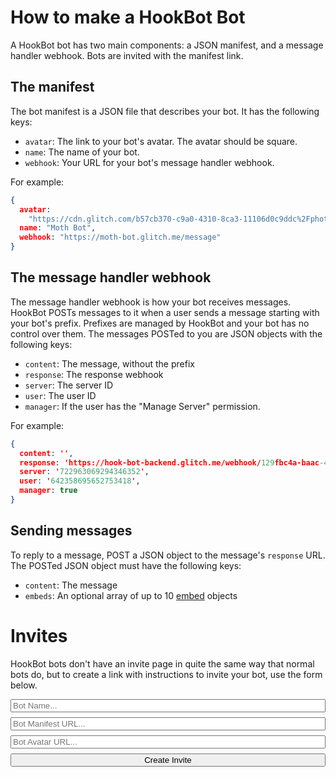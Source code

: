 # How to make a HookBot Bot

A HookBot bot has two main components: a JSON manifest, and a message handler webhook. Bots are invited with the manifest link.

## The manifest

The bot manifest is a JSON file that describes your bot.
It has the following keys:
 
 - `avatar`: The link to your bot's avatar. The avatar should be square.
 - `name`: The name of your bot.
 - `webhook`: Your URL for your bot's message handler webhook.

For example:
```json
{
  avatar:
    "https://cdn.glitch.com/b57cb370-c9a0-4310-8ca3-11106d0c9ddc%2Fphoto-1549634377-5831ba549c84.jfif?v=1573580879606",
  name: "Moth Bot",
  webhook: "https://moth-bot.glitch.me/message"
}
```

## The message handler webhook

The message handler webhook is how your bot receives messages. HookBot POSTs messages to it when a user sends a message starting with your bot's prefix. Prefixes are managed by HookBot and your bot has no control over them. 
The messages POSTed to you are JSON objects with the following keys:

  - `content`: The message, without the prefix
  - `response`: The response webhook
  - `server`: The server ID
  - `user`: The user ID
  - `manager`: If the user has the "Manage Server" permission.

For example:
```json
{
  content: '',
  response: 'https://hook-bot-backend.glitch.me/webhook/129fbc4a-baac-4870-958a-bc2213f3fb10',
  server: '722963069294346352',
  user: '642358695652753418',
  manager: true
}
```

## Sending messages

To reply to a message, POST a JSON object to the message's `response` URL.
The POSTed JSON object must have the following keys:

 - `content`: The message
 - `embeds`: An optional array of up to 10 [embed](https://discord.com/developers/docs/resources/channel#embed-object) objects

# Invites
HookBot bots don't have an invite page in quite the same way that normal bots do, but to create a link with instructions to invite your bot, use the form below.

<form action="/invite" method="GET" style="display:grid;grid-gap:0.5rem">
  <input type="text" name="name" placeholder="Bot Name...">
  <input type="url" name="url" placeholder="Bot Manifest URL...">
  <input type="url" name="avatar" placeholder="Bot Avatar URL...">
  <input type="submit" value="Create Invite">
</form>